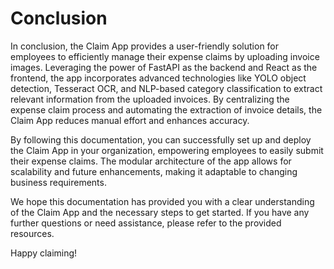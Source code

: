 # Conclusion

In conclusion, the Claim App provides a user-friendly solution for employees to efficiently manage their expense claims by uploading invoice images. Leveraging the power of FastAPI as the backend and React as the frontend, the app incorporates advanced technologies like YOLO object detection, Tesseract OCR, and NLP-based category classification to extract relevant information from the uploaded invoices. By centralizing the expense claim process and automating the extraction of invoice details, the Claim App reduces manual effort and enhances accuracy.

By following this documentation, you can successfully set up and deploy the Claim App in your organization, empowering employees to easily submit their expense claims. The modular architecture of the app allows for scalability and future enhancements, making it adaptable to changing business requirements.

We hope this documentation has provided you with a clear understanding of the Claim App and the necessary steps to get started. If you have any further questions or need assistance, please refer to the provided resources.

Happy claiming!
